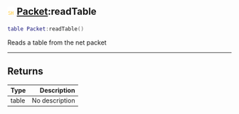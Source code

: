 ## ![shared](../../.gitbook/assets/shared.png) [Packet](./readme/packet.md):readTable

```lua
table Packet:readTable()
```

Reads a table from the net packet

------
## Returns

| Type   | Description |
| ------ | ----------: |
| table | No description |

